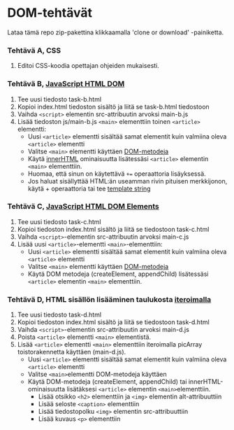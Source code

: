 # DOM-tehtävät

Lataa tämä repo zip-pakettina klikkaamalla 'clone or download' -painiketta.

### Tehtävä A, CSS
1. Editoi CSS-koodia opettajan ohjeiden mukaisesti.
   
### Tehtävä B, [JavaScript HTML DOM](https://www.w3schools.com/js/js_htmldom.asp)
1. Tee uusi tiedosto task-b.html
1. Kopioi index.html tiedoston sisältö ja liitä se task-b.html tiedostoon
1. Vaihda `<script>` elementin src-attribuutin arvoksi main-b.js
1. Lisää tiedoston js/main-b.js `<main>` elementtiin toinen `<article>` elementti:
   * Uusi `<article>` elementti sisältää samat elementit kuin valmiina oleva `<article>` elementti 
   * Valitse `<main>` elementti käyttäen [DOM-metodeja](https://www.w3schools.com/js/js_htmldom_elements.asp)
   * Käytä [innerHTML](https://www.w3schools.com/js/js_htmldom_html.asp) ominaisuutta lisätessäsi `<article>` elementin `<main>` elementtiin.
   * Huomaa, että sinun on käytettävä `+=` operaattoria lisäyksessä.
   * Jos haluat sisällyttää HTML:än useamman rivin pituisen merkkijonon, käytä + operaattoria tai tee [template string](https://developer.mozilla.org/en-US/docs/Web/JavaScript/Reference/Template_literals)
   
### Tehtävä C, [JavaScript HTML DOM Elements](https://www.w3schools.com/js/js_htmldom_nodes.asp)
1. Tee uusi tiedosto task-c.html
1. Kopioi tiedoston index.html sisältö ja liitä se tiedostoon task-c.html
1. Vaihda `<script>`-elementin src-attribuutin arvoksi main-c.js
1. Lisää uusi `<article>`-elementti `<main>`-elementtiin:
   * Uusi `<article>` elementti sisältää samat elementit kuin valmiina oleva `<article>` elementti 
   * Valitse `<main>` elementti käyttäen [DOM-metodeja](https://www.w3schools.com/js/js_htmldom_elements.asp)
   * Käytä DOM metodeja (createElement, appendChild) lisätessäsi `<article>` elementin `<main>` elementtiin.

### Tehtävä D, HTML sisällön lisääminen taulukosta [iteroimalla](https://www.w3schools.com/js/js_loop_for.asp)
1. Tee uusi tiedosto task-d.html
1. Kopioi tiedoston index.html sisältö ja liitä se tiedostoon task-d.html
1. Vaihda `<script>`-elementin src-attribuutin arvoksi main-d.js
1. Poista `<article>` elementti `<main>` elementistä.
1. Lisää `<article>` elementti `<main>` elementtiin iteroimalla picArray toistorakennetta käyttäen (main-d.js).
   * Uusi `<article>` elementti sisältää samat elementit kuin valmiina oleva `<article>` elementti
   * Valitse `<main>`elementti DOM-metodeja käyttäen
   * Käytä DOM-metodeja (createElement, appendChild) tai innerHTML-ominaisuutta lisätäksesi `<article>` elementin `<main>`elementtiin.
      * Lisää otsikko `<h2>` elementtiin ja `<img>` elementin alt-attribuuttiin
      * Lisää seloste `<caption>` elementtiin
      * Lisää tiedostopolku `<img>` elementin src-attribuuttiin
      * Lisää kuvaus `<p>` elementtiin
